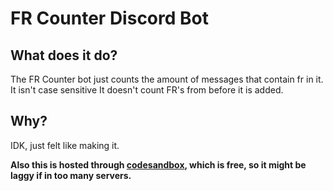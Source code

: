 # FR Counter Discord Bot

## What does it do?
The FR Counter bot just counts the amount of messages that contain fr in it. It isn't case sensitive
It doesn't count FR's from before it is added.

## Why?
IDK, just felt like making it.

**Also this is hosted through [codesandbox](https://codesandbox.io), which is free, so it might be laggy if in too many servers.**
